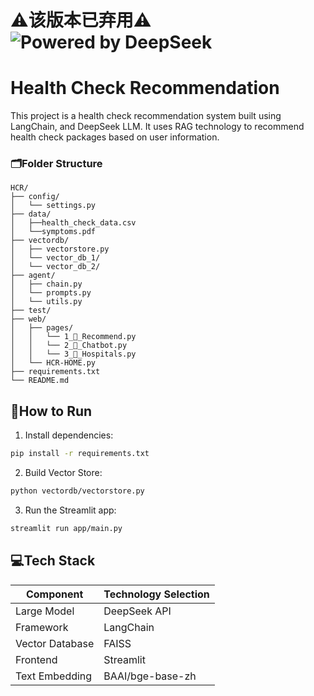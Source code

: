 <!--
<div style="
    color:rgb(238, 22, 44);
    background-color: #f8d7da;
    padding: 12px;
    border: 2px solid #f5c6cb;
    border-radius: 10px;
    margin: 10px 0;
    font-weight: bold;
    display: inline-block;
    ">⚠️该版本已弃用⚠️</div>
-->

# ⚠️该版本已弃用⚠️ ![Powered by DeepSeek](https://img.shields.io/badge/Powered_by-DeepSeek-0A0A0A?style=for-the-badge&logo=deepseek)


# Health Check Recommendation 
This project is a health check recommendation system built using LangChain, and DeepSeek LLM. It uses RAG technology to recommend health check packages based on user information.

### 🗂️Folder Structure

```
HCR/
├── config/
│   └── settings.py
├── data/
│   ├──health_check_data.csv
│   └──symptoms.pdf
├── vectordb/
│   ├── vectorstore.py
│   └── vector_db_1/
│   └── vector_db_2/
├── agent/
│   ├── chain.py
│   └── prompts.py
│   └── utils.py
├── test/
├── web/
│   ├── pages/
│   │   └── 1_🥰_Recommend.py
│   │   └── 2_🤖_Chatbot.py
│   │   └── 3_🏥_Hospitals.py
│   └── HCR-HOME.py
├── requirements.txt
└── README.md
```
## 🚀How to Run

1. Install dependencies:
```bash
pip install -r requirements.txt
```
2. Build Vector Store:
```bash
python vectordb/vectorstore.py
```
3. Run the Streamlit app:
```bash
streamlit run app/main.py
```

<!--
2. Install faiss-cpu
```bash
conda install pytorch::faiss-cpu=1.10.0
```
-->

## 💻Tech Stack

| Component          | Technology Selection     |
|--------------------|--------------------------|
| Large Model        | DeepSeek API             |
| Framework          | LangChain                |
| Vector Database    | FAISS                    |
| Frontend           | Streamlit                |
| Text Embedding     | BAAI/bge-base-zh         |



<!--
1. Configure your DeepSeek API key:
```py
# HCR\config\..:
echo "DEEPSEEK_API_KEY=your_api_key" > .env
```
-->

